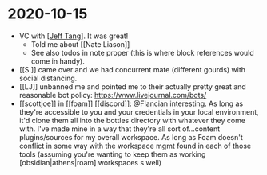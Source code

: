 # 2020-10-15

 - VC with [[Jeff Tang]]. It was great!
   - Told me about [[Nate Liason]]
   - See also todos in note proper (this is where block references would come in handy).
 - [[S.]] came over and we had concurrent mate (different gourds) with social distancing.
 - [[LJ]] unbanned me and pointed me to their actually pretty great and reasonable bot policy: https://www.livejournal.com/bots/
 - [[scottjoe]] in [[foam]] [[discord]]: @Flancian interesting. As long as they're accessible to you and your credentials in your local environment, it'd clone them all into the bottles directory with whatever they come with. I've made mine in a way that they're all sort of...content plugins/sources for my overall workspace. As long as Foam doesn't conflict in some way with the workspace mgmt found in each of those tools (assuming you're wanting to keep them as working [obsidian|athens|roam] workspaces s well)

[//begin]: # "Autogenerated link references for markdown compatibility"
[Jeff Tang]: ../jeff-tang "Jeff Tang"
[//end]: # "Autogenerated link references"